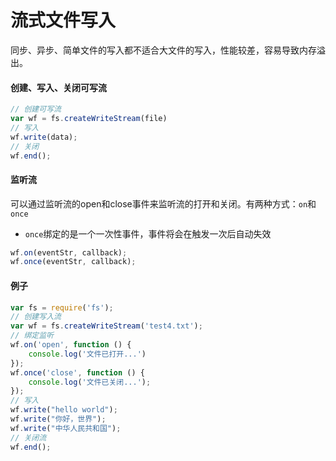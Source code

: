 # 流式文件写入

同步、异步、简单文件的写入都不适合大文件的写入，性能较差，容易导致内存溢出。

#### 创建、写入、关闭可写流

```javascript
// 创建可写流
var wf = fs.createWriteStream(file)
// 写入
wf.write(data);
// 关闭
wf.end();
```

#### 监听流

可以通过监听流的open和close事件来监听流的打开和关闭。有两种方式：`on`和`once`

- `once`绑定的是一个一次性事件，事件将会在触发一次后自动失效

```javascript
wf.on(eventStr, callback);
wf.once(eventStr, callback);
```

#### 例子

```javascript
var fs = require('fs');
// 创建写入流
var wf = fs.createWriteStream('test4.txt');
// 绑定监听
wf.on('open', function () {
    console.log('文件已打开...')
});
wf.once('close', function () {
    console.log('文件已关闭...');
});
// 写入
wf.write("hello world");
wf.write("你好，世界");
wf.write("中华人民共和国");
// 关闭流
wf.end();
```

###  